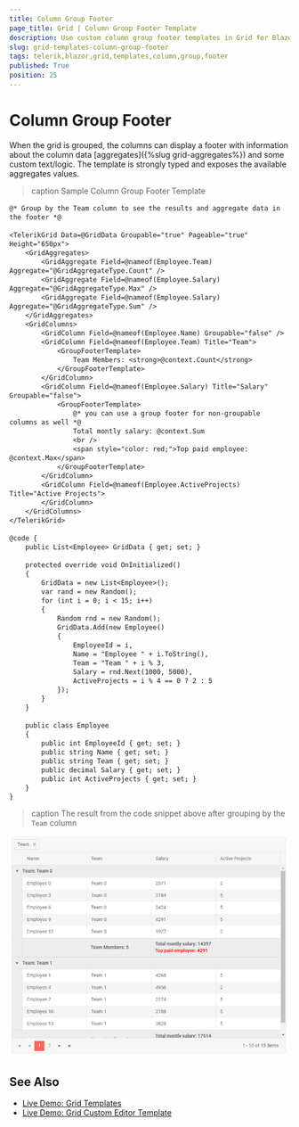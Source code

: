 ```yaml
---
title: Column Group Footer
page_title: Grid | Column Group Footer Template
description: Use custom column group footer templates in Grid for Blazor
slug: grid-templates-column-group-footer
tags: telerik,blazor,grid,templates,column,group,footer
published: True
position: 25
---
```


# Column Group Footer

When the grid is grouped, the columns can display a footer with information about the column data [aggregates]({%slug grid-aggregates%}) and some custom text/logic. The template is strongly typed and exposes the available aggregates values.

>caption Sample Column Group Footer Template

````CSHTML
@* Group by the Team column to see the results and aggregate data in the footer *@

<TelerikGrid Data=@GridData Groupable="true" Pageable="true" Height="650px">
    <GridAggregates>
        <GridAggregate Field=@nameof(Employee.Team) Aggregate="@GridAggregateType.Count" />
        <GridAggregate Field=@nameof(Employee.Salary) Aggregate="@GridAggregateType.Max" />
        <GridAggregate Field=@nameof(Employee.Salary) Aggregate="@GridAggregateType.Sum" />
    </GridAggregates>
    <GridColumns>
        <GridColumn Field=@nameof(Employee.Name) Groupable="false" />
        <GridColumn Field=@nameof(Employee.Team) Title="Team">
            <GroupFooterTemplate>
                Team Members: <strong>@context.Count</strong>
            </GroupFooterTemplate>
        </GridColumn>
        <GridColumn Field=@nameof(Employee.Salary) Title="Salary" Groupable="false">
            <GroupFooterTemplate>
                @* you can use a group footer for non-groupable columns as well *@
                Total montly salary: @context.Sum
                <br />
                <span style="color: red;">Top paid employee: @context.Max</span>
            </GroupFooterTemplate>
        </GridColumn>
        <GridColumn Field=@nameof(Employee.ActiveProjects) Title="Active Projects">
        </GridColumn>
    </GridColumns>
</TelerikGrid>

@code {
    public List<Employee> GridData { get; set; }

    protected override void OnInitialized()
    {
        GridData = new List<Employee>();
        var rand = new Random();
        for (int i = 0; i < 15; i++)
        {
            Random rnd = new Random();
            GridData.Add(new Employee()
            {
                EmployeeId = i,
                Name = "Employee " + i.ToString(),
                Team = "Team " + i % 3,
                Salary = rnd.Next(1000, 5000),
                ActiveProjects = i % 4 == 0 ? 2 : 5
            });
        }
    }

    public class Employee
    {
        public int EmployeeId { get; set; }
        public string Name { get; set; }
        public string Team { get; set; }
        public decimal Salary { get; set; }
        public int ActiveProjects { get; set; }
    }
}
````

>caption The result from the code snippet above after grouping by the `Team` column

![](images/column-group-footer-template.png)


## See Also

 * [Live Demo: Grid Templates](https://demos.telerik.com/blazor-ui/grid/templates)
 * [Live Demo: Grid Custom Editor Template](https://demos.telerik.com/blazor-ui/grid/customeditor)

